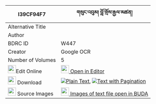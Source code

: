 |I39CF94F7|གསུང་འབུམ། བློ་གྲོས་རྒྱལ་མཚན། 
| --- | --- 
|Alternative Title |
|Author | 
|BDRC ID | W447
|Creator | Google OCR
|Number of Volumes| 5
|<img width="25" src="https://img.icons8.com/color/25/000000/edit-property.png">Edit Online| [<img width="25" src="https://avatars.githubusercontent.com/u/45091458?s=200&v=4"> Open in Editor](http://editor.openpecha.org/I39CF94F7)
|<img width="25" src="https://img.icons8.com/fluent/48/000000/download-2.png"/>  Download | [![](https://img.icons8.com/color/20/000000/txt.png)Plain Text](https://github.com/Openpecha/I39CF94F7/releases/download/v1/sungbum_lodro_gyaltsen_plain_I39CF94F7.zip), [![](https://img.icons8.com/color/20/000000/txt.png)Text with Pagination](https://github.com/Openpecha/I39CF94F7/releases/download/v1/sungbum_lodro_gyaltsen_pages_I39CF94F7.zip)
|<img width="25" src="https://img.icons8.com/plasticine/100/000000/pictures-folder.png"/>  Source Images | [<img width="25" src="https://library.bdrc.io/icons/BUDA-small.svg"> Images of text file open in BUDA](https://library.bdrc.io/show/bdr:W447)